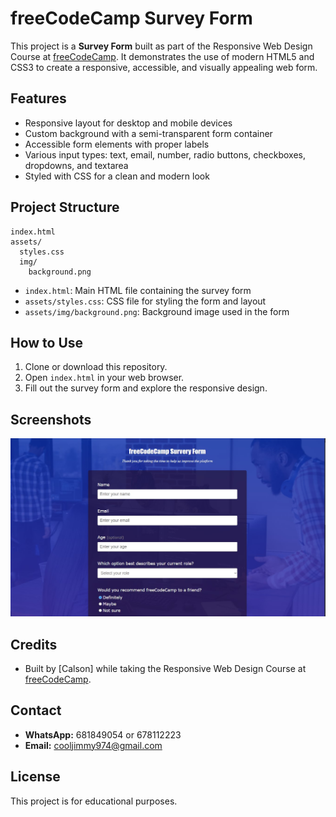 # freeCodeCamp Survey Form

This project is a **Survey Form** built as part of the Responsive Web Design Course at [freeCodeCamp](https://www.freecodecamp.org/). It demonstrates the use of modern HTML5 and CSS3 to create a responsive, accessible, and visually appealing web form.

## Features

- Responsive layout for desktop and mobile devices
- Custom background with a semi-transparent form container
- Accessible form elements with proper labels
- Various input types: text, email, number, radio buttons, checkboxes, dropdowns, and textarea
- Styled with CSS for a clean and modern look

## Project Structure

```
index.html
assets/
  styles.css
  img/
    background.png
```

- `index.html`: Main HTML file containing the survey form
- `assets/styles.css`: CSS file for styling the form and layout
- `assets/img/background.png`: Background image used in the form

## How to Use

1. Clone or download this repository.
2. Open `index.html` in your web browser.
3. Fill out the survey form and explore the responsive design.

## Screenshots

![Survey Form Screenshot](assets/img/demo-screenshot.jpg)

## Credits

- Built by [Calson] while taking the Responsive Web Design Course at [freeCodeCamp](https://www.freecodecamp.org/certification/fccc542f13f-414a-4555-9773-cc51881c47b1/responsive-web-design).

## Contact

- **WhatsApp:** 681849054 or 678112223  
- **Email:** cooljimmy974@gmail.com

## License

This project is for educational purposes.

